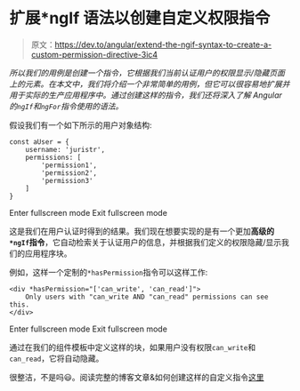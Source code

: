 # 扩展*ngIf 语法以创建自定义权限指令

> 原文：<https://dev.to/angular/extend-the-ngif-syntax-to-create-a-custom-permission-directive-3ic4>

*所以我们的用例是创建一个指令，它根据我们当前认证用户的权限显示/隐藏页面上的元素。在本文中，我们将介绍一个非常简单的用例，但它可以很容易地扩展并用于实际的生产应用程序中。通过创建这样的指令，我们还将深入了解 Angular 的`ngIf`和`ngFor`指令使用的语法。*

假设我们有一个如下所示的用户对象结构:

```
const aUser = {
    username: 'juristr',
    permissions: [
        'permission1',
        'permission2',
        'permission3'
    ]
} 
```

Enter fullscreen mode Exit fullscreen mode

这是我们在用户认证时得到的结果。我们现在想要实现的是有一个更加**高级的`*ngIf`指令**，它自动检索关于认证用户的信息，并根据我们定义的权限隐藏/显示我们的应用程序块。

例如，这样一个定制的`*hasPermission`指令可以这样工作:

```
<div *hasPermission="['can_write', 'can_read']">
    Only users with "can_write AND "can_read" permissions can see this.
</div> 
```

Enter fullscreen mode Exit fullscreen mode

通过在我们的组件模板中定义这样的块，如果用户没有权限`can_write`和`can_read`，它将自动隐藏。

很整洁，不是吗😃。阅读完整的博客文章&如何创建这样的自定义指令[这里](https://juristr.com/blog/2018/02/angular-permission-directive/?utm_source=devto&utm_medium=crosspost)